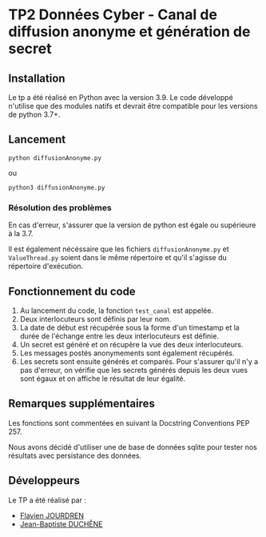 # TP2 Données Cyber - Canal de diffusion anonyme et génération de secret



## Installation
Le tp a été réalisé en Python avec la version 3.9. Le code développé n'utilise que des modules natifs et devrait être compatible pour les versions de python 3.7+.

## Lancement
```
python diffusionAnonyme.py
```

ou 

```
python3 diffusionAnonyme.py
```
### Résolution des problèmes

En cas d'erreur, s'assurer que la version de python est égale ou supérieure à la 3.7.

Il est également nécéssaire que les fichiers `diffusionAnonyme.py` et `ValueThread.py` soient dans le même répertoire et qu'il s'agisse du répertoire d'exécution.

## Fonctionnement du code

1. Au lancement du code, la fonction `test_canal` est appelée. 
2. Deux interlocuteurs sont définis par leur nom.
3. La date de début est récupérée sous la forme d'un timestamp et la durée de l'échange entre les deux interlocuteurs est définie.
4. Un secret est généré et on récupère la vue des deux interlocuteurs.
5. Les messages postés anonymements sont également récupérés.
6. Les secrets sont ensuite générés et comparés. Pour s'assurer qu'il n'y a pas d'erreur, on vérifie que les secrets générés depuis les deux vues sont égaux et on affiche le résultat de leur égalité.

## Remarques supplémentaires

Les fonctions sont commentées en suivant la Docstring Conventions PEP 257.

Nous avons décidé d'utiliser une de base de données sqlite pour tester nos résultats avec persistance des données.

## Développeurs
Le TP a été réalisé par :

* [Flavien JOURDREN](https://github.com/fjourdren)
* [Jean-Baptiste DUCHÊNE](https://github.com/jbduchenee)